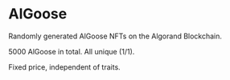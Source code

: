 # AlGoose
Randomly generated AlGoose NFTs on the Algorand Blockchain.

5000 AlGoose in total. All unique (1/1).

Fixed price, independent of traits. 
